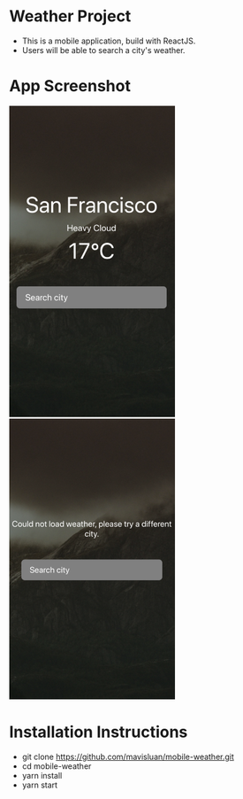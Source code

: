 # Weather Project

- This is a mobile application, build with ReactJS. 
- Users will be able to search a city's weather.


# App Screenshot

<img src='utils/1.png' width='300'>
<img src='utils/2.png' width='300'>


# Installation Instructions

- git clone https://github.com/mavisluan/mobile-weather.git
- cd mobile-weather
- yarn install
- yarn start

